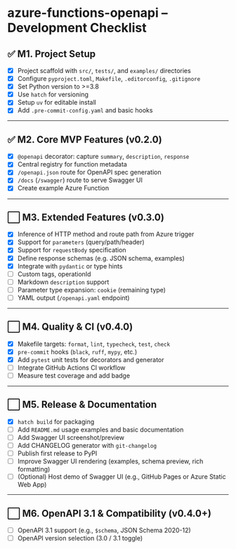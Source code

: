 # azure-functions-openapi – Development Checklist

## ✅ M1. Project Setup
- [x] Project scaffold with `src/`, `tests/`, and `examples/` directories
- [x] Configure `pyproject.toml`, `Makefile`, `.editorconfig`, `.gitignore`
- [x] Set Python version to >=3.8
- [x] Use `hatch` for versioning
- [x] Setup `uv` for editable install
- [x] Add `.pre-commit-config.yaml` and basic hooks

---

## ✅ M2. Core MVP Features (v0.2.0)
- [x] `@openapi` decorator: capture `summary`, `description`, `response`
- [x] Central registry for function metadata
- [x] `/openapi.json` route for OpenAPI spec generation
- [x] `/docs` (`/swagger`) route to serve Swagger UI
- [x] Create example Azure Function

---

## ⬜ M3. Extended Features (v0.3.0)
- [x] Inference of HTTP method and route path from Azure trigger
- [x] Support for `parameters` (query/path/header)
- [x] Support for `requestBody` specification
- [x] Define response schemas (e.g. JSON schema, examples)
- [x] Integrate with `pydantic` or type hints
- [ ] Custom tags, operationId
- [ ] Markdown `description` support
- [ ] Parameter type expansion: `cookie` (remaining type)
- [ ] YAML output (`/openapi.yaml` endpoint)

---

## ⬜ M4. Quality & CI (v0.4.0)
- [x] Makefile targets: `format`, `lint`, `typecheck`, `test`, `check`
- [x] `pre-commit` hooks (`black`, `ruff`, `mypy`, etc.)
- [x] Add `pytest` unit tests for decorators and generator
- [ ] Integrate GitHub Actions CI workflow
- [ ] Measure test coverage and add badge

---

## ⬜ M5. Release & Documentation
- [x] `hatch build` for packaging
- [ ] Add `README.md` usage examples and basic documentation
- [ ] Add Swagger UI screenshot/preview
- [ ] Add CHANGELOG generator with `git-changelog`
- [ ] Publish first release to PyPI
- [ ] Improve Swagger UI rendering (examples, schema preview, rich formatting)
- [ ] (Optional) Host demo of Swagger UI (e.g., GitHub Pages or Azure Static Web App)

---

## ⬜ M6. OpenAPI 3.1 & Compatibility (v0.4.0+)
- [ ] OpenAPI 3.1 support (e.g., `$schema`, JSON Schema 2020-12)
- [ ] OpenAPI version selection (3.0 / 3.1 toggle)

